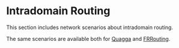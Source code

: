 # Intradomain Routing
This section includes network scenarios about intradomain routing.

The same scenarios are available both for [Quagga](https://www.nongnu.org/quagga/docs.html) and 
[FRRouting](https://frrouting.org/).
